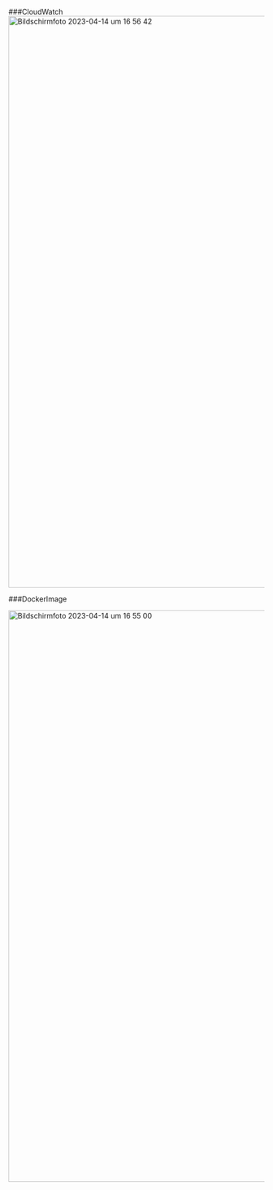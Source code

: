 ###CloudWatch
<img width="1125" alt="Bildschirm­foto 2023-04-14 um 16 56 42" src="https://user-images.githubusercontent.com/125959456/232080589-24444e54-8fe1-4d6f-b64a-a165b06f5e6f.png">


###DockerImage

<img width="1125" alt="Bildschirm­foto 2023-04-14 um 16 55 00" src="https://user-images.githubusercontent.com/125959456/232080667-efcf33b9-862d-4c12-a234-fc9f51767ddc.png">
